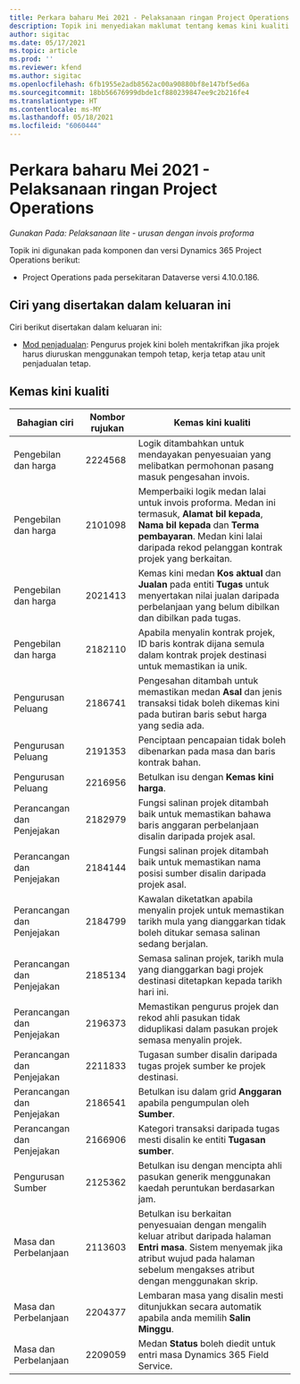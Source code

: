 ```yaml
---
title: Perkara baharu Mei 2021 - Pelaksanaan ringan Project Operations
description: Topik ini menyediakan maklumat tentang kemas kini kualiti yang tersedia pada bulan Mei 2021 keluaran pelaksanaan ringan Project Operations.
author: sigitac
ms.date: 05/17/2021
ms.topic: article
ms.prod: ''
ms.reviewer: kfend
ms.author: sigitac
ms.openlocfilehash: 6fb1955e2adb8562ac00a90880bf8e147bf5ed6a
ms.sourcegitcommit: 18bb56676999dbde1cf880239847ee9c2b216fe4
ms.translationtype: HT
ms.contentlocale: ms-MY
ms.lasthandoff: 05/18/2021
ms.locfileid: "6060444"
---
```

# <a name="whats-new-may-2021---project-operations-lite-deployment"></a>Perkara baharu Mei 2021 - Pelaksanaan ringan Project Operations

_Gunakan Pada: Pelaksanaan lite - urusan dengan invois proforma_

Topik ini digunakan pada komponen dan versi Dynamics 365 Project Operations berikut:

   - Project Operations pada persekitaran Dataverse versi 4.10.0.186.

## <a name="features-included-in-this-release"></a>Ciri yang disertakan dalam keluaran ini

Ciri berikut disertakan dalam keluaran ini:

- [Mod penjadualan](../../project-management/scheduling-modes.md): Pengurus projek kini boleh mentakrifkan jika projek harus diuruskan menggunakan tempoh tetap, kerja tetap atau unit penjadualan tetap.

## <a name="quality-updates"></a>Kemas kini kualiti

| **Bahagian ciri** | **Nombor rujukan** | **Kemas kini kualiti** |
| --- | --- | --- |
| Pengebilan dan harga | 2224568 | Logik ditambahkan untuk mendayakan penyesuaian yang melibatkan permohonan pasang masuk pengesahan invois. |
| Pengebilan dan harga | 2101098 | Memperbaiki logik medan lalai untuk invois proforma. Medan ini termasuk, **Alamat bil kepada**, **Nama bil kepada** dan **Terma pembayaran**. Medan kini lalai daripada rekod pelanggan kontrak projek yang berkaitan. |
| Pengebilan dan harga | 2021413 | Kemas kini medan **Kos aktual** dan **Jualan** pada entiti **Tugas** untuk menyertakan nilai jualan daripada perbelanjaan yang belum dibilkan dan dibilkan pada tugas. |
| Pengebilan dan harga | 2182110 | Apabila menyalin kontrak projek, ID baris kontrak dijana semula dalam kontrak projek destinasi untuk memastikan ia unik. |
| Pengurusan Peluang | 2186741 | Pengesahan ditambah untuk memastikan medan **Asal** dan jenis transaksi tidak boleh dikemas kini pada butiran baris sebut harga yang sedia ada. |
| Pengurusan Peluang | 2191353 | Penciptaan pencapaian tidak boleh dibenarkan pada masa dan baris kontrak bahan. |
| Pengurusan Peluang | 2216956 | Betulkan isu dengan **Kemas kini harga**. |
| Perancangan dan Penjejakan | 2182979 | Fungsi salinan projek ditambah baik untuk memastikan bahawa baris anggaran perbelanjaan disalin daripada projek asal. |
| Perancangan dan Penjejakan | 2184144 | Fungsi salinan projek ditambah baik untuk memastikan nama posisi sumber disalin daripada projek asal. |
| Perancangan dan Penjejakan | 2184799 | Kawalan diketatkan apabila menyalin projek untuk memastikan tarikh mula yang dianggarkan tidak boleh ditukar semasa salinan sedang berjalan. |
| Perancangan dan Penjejakan | 2185134 | Semasa salinan projek, tarikh mula yang dianggarkan bagi projek destinasi ditetapkan kepada tarikh hari ini. |
| Perancangan dan Penjejakan | 2196373 | Memastikan pengurus projek dan rekod ahli pasukan tidak diduplikasi dalam pasukan projek semasa menyalin projek. |
| Perancangan dan Penjejakan | 2211833 | Tugasan sumber disalin daripada tugas projek sumber ke projek destinasi. |
| Perancangan dan Penjejakan | 2186541 | Betulkan isu dalam grid **Anggaran** apabila pengumpulan oleh **Sumber**. |
| Perancangan dan Penjejakan | 2166906 | Kategori transaksi daripada tugas mesti disalin ke entiti **Tugasan sumber**. |
| Pengurusan Sumber | 2125362 | Betulkan isu dengan mencipta ahli pasukan generik menggunakan kaedah peruntukan berdasarkan jam. |
| Masa dan Perbelanjaan | 2113603 | Betulkan isu berkaitan penyesuaian dengan mengalih keluar atribut daripada halaman **Entri masa**. Sistem menyemak jika atribut wujud pada halaman sebelum mengakses atribut dengan menggunakan skrip. |
| Masa dan Perbelanjaan | 2204377 | Lembaran masa yang disalin mesti ditunjukkan secara automatik apabila anda memilih **Salin Minggu**. |
| Masa dan Perbelanjaan | 2209059 | Medan **Status** boleh diedit untuk entri masa Dynamics 365 Field Service. |
